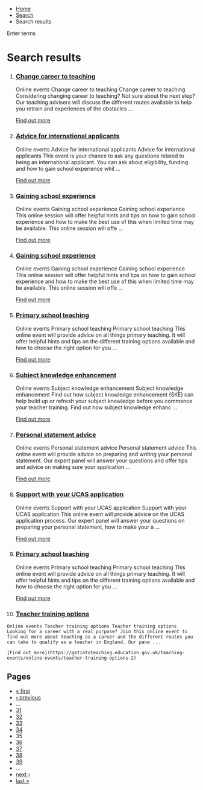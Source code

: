 *   [Home](/)
*   [Search](/search)
*   Search results

Enter terms 

Search results
==============

1.  ### [Change career to teaching](https://getintoteaching.education.gov.uk/teaching-events/online-events/change-career-to-teaching-7)
    
    Online events Change career to teaching Change career to teaching Considering changing career to teaching? Not sure about the next step? Our teaching advisers will discuss the different routes available to help you retrain and experiences of the obstacles ...
    
    [Find out more](https://getintoteaching.education.gov.uk/teaching-events/online-events/change-career-to-teaching-7)
    
2.  ### [Advice for international applicants](https://getintoteaching.education.gov.uk/teaching-events/online-events/advice-for-international-applicants-1)
    
    Online events Advice for international applicants Advice for international applicants This event is your chance to ask any questions related to being an international applicant. You can ask about eligibility, funding and how to gain school experience whil ...
    
    [Find out more](https://getintoteaching.education.gov.uk/teaching-events/online-events/advice-for-international-applicants-1)
    
3.  ### [Gaining school experience](https://getintoteaching.education.gov.uk/teaching-events/online-events/gaining-school-experience-4)
    
    Online events Gaining school experience Gaining school experience This online session will offer helpful hints and tips on how to gain school experience and how to make the best use of this when limited time may be available. This online session will offe ...
    
    [Find out more](https://getintoteaching.education.gov.uk/teaching-events/online-events/gaining-school-experience-4)
    
4.  ### [Gaining school experience](https://getintoteaching.education.gov.uk/teaching-events/online-events/gaining-school-experience-5)
    
    Online events Gaining school experience Gaining school experience This online session will offer helpful hints and tips on how to gain school experience and how to make the best use of this when limited time may be available. This online session will offe ...
    
    [Find out more](https://getintoteaching.education.gov.uk/teaching-events/online-events/gaining-school-experience-5)
    
5.  ### [Primary school teaching](https://getintoteaching.education.gov.uk/teaching-events/online-events/primary-school-teaching-7)
    
    Online events Primary school teaching Primary school teaching This online event will provide advice on all things primary teaching. It will offer helpful hints and tips on the different training options available and how to choose the right option for you ...
    
    [Find out more](https://getintoteaching.education.gov.uk/teaching-events/online-events/primary-school-teaching-7)
    
6.  ### [Subject knowledge enhancement](https://getintoteaching.education.gov.uk/teaching-events/online-events/subject-knowledge-enhancement-0)
    
    Online events Subject knowledge enhancement Subject knowledge enhancement Find out how subject knowledge enhancement (SKE) can help build up or refresh your subject knowledge before you commence your teacher training. Find out how subject knowledge enhanc ...
    
    [Find out more](https://getintoteaching.education.gov.uk/teaching-events/online-events/subject-knowledge-enhancement-0)
    
7.  ### [Personal statement advice](https://getintoteaching.education.gov.uk/teaching-events/online-events/personal-statement-advice-1)
    
    Online events Personal statement advice Personal statement advice This online event will provide advice on preparing and writing your personal statement. Our expert panel will answer your questions and offer tips and advice on making sure your application ...
    
    [Find out more](https://getintoteaching.education.gov.uk/teaching-events/online-events/personal-statement-advice-1)
    
8.  ### [Support with your UCAS application](https://getintoteaching.education.gov.uk/teaching-events/online-events/support-with-your-ucas-application-2)
    
    Online events Support with your UCAS application Support with your UCAS application This online event will provide advice on the UCAS application process. Our expert panel will answer your questions on preparing your personal statement, how to make your a ...
    
    [Find out more](https://getintoteaching.education.gov.uk/teaching-events/online-events/support-with-your-ucas-application-2)
    
9.  ### [Primary school teaching](https://getintoteaching.education.gov.uk/teaching-events/online-events/primary-school-teaching-8)
    
    Online events Primary school teaching Primary school teaching This online event will provide advice on all things primary teaching. It will offer helpful hints and tips on the different training options available and how to choose the right option for you ...
    
    [Find out more](https://getintoteaching.education.gov.uk/teaching-events/online-events/primary-school-teaching-8)
    
10.  ### [Teacher training options](https://getintoteaching.education.gov.uk/teaching-events/online-events/teacher-training-options-2)
    
    Online events Teacher training options Teacher training options Looking for a career with a real purpose? Join this online event to find out more about teaching as a career and the different routes you can take to qualify as a teacher in England. Our pane ...
    
    [Find out more](https://getintoteaching.education.gov.uk/teaching-events/online-events/teacher-training-options-2)
    

Pages
-----

*   [« first](/search/site "Go to first page")
*   [‹ previous](/search/site?page=33 "Go to previous page")
*   …
*   [31](/search/site?page=30 "Go to page 31")
*   [32](/search/site?page=31 "Go to page 32")
*   [33](/search/site?page=32 "Go to page 33")
*   [34](/search/site?page=33 "Go to page 34")
*   35
*   [36](/search/site?page=35 "Go to page 36")
*   [37](/search/site?page=36 "Go to page 37")
*   [38](/search/site?page=37 "Go to page 38")
*   [39](/search/site?page=38 "Go to page 39")
*   …
*   [next ›](/search/site?page=35 "Go to next page")
*   [last »](/search/site?page=1032 "Go to last page")